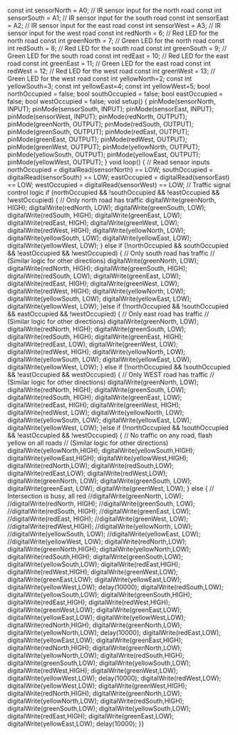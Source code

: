 const int sensorNorth = A0; // IR sensor input for the north road
const int sensorSouth = A1; // IR sensor input for the south road
const int sensorEast = A2; // IR sensor input for the east road
const int sensorWest = A3; // IR sensor input for the west road
const int redNorth = 6; // Red LED for the north road
const int greenNorth = 7; // Green LED for the north road
const int redSouth = 8; // Red LED for the south road
const int greenSouth = 9; // Green LED for the south road
const int redEast = 10; // Red LED for the east road
const int greenEast = 11; // Green LED for the east road
const int redWest = 12; // Red LED for the west road
const int greenWest = 13; // Green LED for the west road
const int yellowNorth=2;
const int yellowSouth=3;
const int yellowEast=4;
const int yellowWest=5;
bool northOccupied = false;
bool southOccupied = false;
bool eastOccupied = false;
bool westOccupied = false;
void setup() {
 pinMode(sensorNorth, INPUT);
 pinMode(sensorSouth, INPUT);
 pinMode(sensorEast, INPUT);
 pinMode(sensorWest, INPUT);
 pinMode(redNorth, OUTPUT);
 pinMode(greenNorth, OUTPUT);
 pinMode(redSouth, OUTPUT);
 pinMode(greenSouth, OUTPUT);
 pinMode(redEast, OUTPUT);
 pinMode(greenEast, OUTPUT);
 pinMode(redWest, OUTPUT);
 pinMode(greenWest, OUTPUT);
 pinMode(yellowNorth, OUTPUT);
 pinMode(yellowSouth, OUTPUT);
 pinMode(yellowEast, OUTPUT);
 pinMode(yellowWest, OUTPUT);
}
void loop() {
 // Read sensor inputs
 northOccupied = digitalRead(sensorNorth) == LOW;
 southOccupied = digitalRead(sensorSouth) == LOW;
 eastOccupied = digitalRead(sensorEast) == LOW;
 westOccupied = digitalRead(sensorWest) == LOW;
 // Traffic signal control logic
 if (northOccupied && !southOccupied && !eastOccupied && !westOccupied) {
 // Only north road has traffic
 digitalWrite(greenNorth, HIGH);
 digitalWrite(redNorth, LOW);
 digitalWrite(greenSouth, LOW);
 digitalWrite(redSouth, HIGH);
 digitalWrite(greenEast, LOW);
 digitalWrite(redEast, HIGH);
 digitalWrite(greenWest, LOW);
 digitalWrite(redWest, HIGH);
 digitalWrite(yellowNorth, LOW);
 digitalWrite(yellowSouth, LOW);
 digitalWrite(yellowEast, LOW);
 digitalWrite(yellowWest, LOW);
 } else if (!northOccupied && southOccupied && !eastOccupied && !westOccupied) {
 // Only south road has traffic
 // (Similar logic for other directions)
 digitalWrite(greenNorth, LOW);
 digitalWrite(redNorth, HIGH);
 digitalWrite(greenSouth, HIGH);
 digitalWrite(redSouth, LOW);
 digitalWrite(greenEast, LOW);
 digitalWrite(redEast, HIGH);
 digitalWrite(greenWest, LOW);
 digitalWrite(redWest, HIGH);
 digitalWrite(yellowNorth, LOW);
 digitalWrite(yellowSouth, LOW);
 digitalWrite(yellowEast, LOW);
 digitalWrite(yellowWest, LOW);
 }else if (!northOccupied && !southOccupied && eastOccupied && !westOccupied) {
 // Only east road has traffic
 // (Similar logic for other directions)
 digitalWrite(greenNorth, LOW);
 digitalWrite(redNorth, HIGH);
 digitalWrite(greenSouth, LOW);
 digitalWrite(redSouth, HIGH);
 digitalWrite(greenEast, HIGH);
 digitalWrite(redEast, LOW);
 digitalWrite(greenWest, LOW);
 digitalWrite(redWest, HIGH);
 digitalWrite(yellowNorth, LOW);
 digitalWrite(yellowSouth, LOW);
 digitalWrite(yellowEast, LOW);
 digitalWrite(yellowWest, LOW);
 } else if (!northOccupied && !southOccupied && !eastOccupied && westOccupied) {
 // Only WEST road has traffic
 // (Similar logic for other directions)
 digitalWrite(greenNorth, LOW);
 digitalWrite(redNorth, HIGH);
 digitalWrite(greenSouth, LOW);
 digitalWrite(redSouth, HIGH);
 digitalWrite(greenEast, LOW);
 digitalWrite(redEast, HIGH);
 digitalWrite(greenWest, HIGH);
 digitalWrite(redWest, LOW);
 digitalWrite(yellowNorth, LOW);
 digitalWrite(yellowSouth, LOW);
 digitalWrite(yellowEast, LOW);
 digitalWrite(yellowWest, LOW);
 }else if (!northOccupied && !southOccupied && !eastOccupied && !westOccupied) {
 // No traffic on any road, flash yellow on all roads
 // (Similar logic for other directions)
 digitalWrite(yellowNorth,HIGH);
 digitalWrite(yellowSouth,HIGH);
 digitalWrite(yellowEast,HIGH);
 digitalWrite(yellowWest,HIGH);
 digitalWrite(redNorth,LOW);
 digitalWrite(redSouth,LOW);
 digitalWrite(redEast,LOW);
 digitalWrite(redWest,LOW);
 digitalWrite(greenNorth, LOW);
 digitalWrite(greenSouth, LOW);
 digitalWrite(greenEast, LOW);
 digitalWrite(greenWest, LOW);
 } else {
 // Intersection is busy, all red
 //digitalWrite(greenNorth, LOW);
 //digitalWrite(redNorth, HIGH);
 //digitalWrite(greenSouth, LOW);
 //digitalWrite(redSouth, HIGH);
 //digitalWrite(greenEast, LOW);
 //digitalWrite(redEast, HIGH);
 //digitalWrite(greenWest, LOW);
 //digitalWrite(redWest,HIGH);
 //digitalWrite(yellowNorth, LOW);
 //digitalWrite(yellowSouth, LOW);
 //digitalWrite(yellowEast, LOW);
 //digitalWrite(yellowWest, LOW);
 digitalWrite(redNorth,LOW);
 digitalWrite(greenNorth,HIGH);
 digitalWrite(yellowNorth,LOW);
 digitalWrite(redSouth,HIGH);
 digitalWrite(greenSouth,LOW);
 digitalWrite(yellowSouth,LOW);
 digitalWrite(redEast,HIGH);
 digitalWrite(redWest,HIGH);
 digitalWrite(greenWest,LOW);
 digitalWrite(greenEast,LOW);
 digitalWrite(yellowEast,LOW);
 digitalWrite(yellowWest,LOW);
 delay(10000);
 digitalWrite(redSouth,LOW);
 digitalWrite(yellowSouth,LOW);
 digitalWrite(greenSouth,HIGH);
 digitalWrite(redEast,HIGH);
 digitalWrite(redWest,HIGH);
 digitalWrite(greenWest,LOW);
 digitalWrite(greenEast,LOW);
 digitalWrite(yellowEast,LOW);
 digitalWrite(yellowWest,LOW);
 digitalWrite(redNorth,HIGH);
 digitalWrite(greenNorth,LOW);
 digitalWrite(yellowNorth,LOW);
 delay(10000);
 digitalWrite(redEast,LOW);
 digitalWrite(yellowEast,LOW);
 digitalWrite(greenEast,HIGH);
 digitalWrite(redNorth,HIGH);
 digitalWrite(greenNorth,LOW);
 digitalWrite(yellowNorth,LOW);
 digitalWrite(redSouth,HIGH);
 digitalWrite(greenSouth,LOW);
 digitalWrite(yellowSouth,LOW);
 digitalWrite(redWest,HIGH);
 digitalWrite(greenWest,LOW);
 digitalWrite(yellowWest,LOW);
 delay(10000);
 digitalWrite(redWest,LOW);
 digitalWrite(yellowWest,LOW);
 digitalWrite(greenWest,HIGH);
 digitalWrite(redNorth,HIGH);
 digitalWrite(greenNorth,LOW);
 digitalWrite(yellowNorth,LOW);
 digitalWrite(redSouth,HIGH);
 digitalWrite(greenSouth,LOW);
 digitalWrite(yellowSouth,LOW);
 digitalWrite(redEast,HIGH);
 digitalWrite(greenEast,LOW);
 digitalWrite(yellowEast,LOW);
 delay(10000);
 }}
